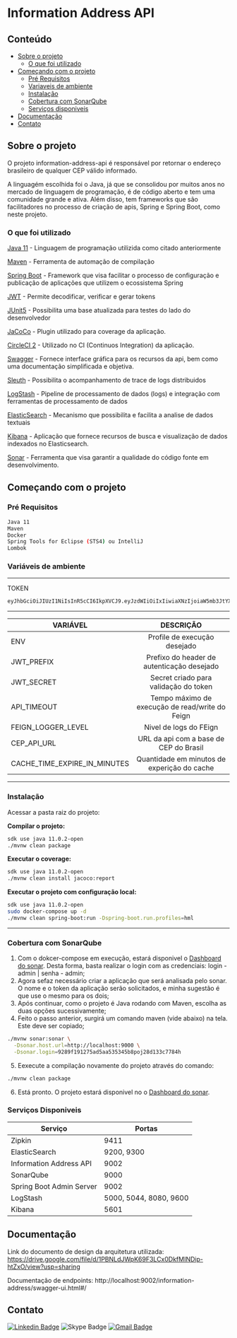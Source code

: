 # Information Address API

<!-- TABLE OF CONTENTS -->
## Conteúdo

* [Sobre o projeto](#sobre-o-projeto)
  * [O que foi utilizado](#o-que-foi-utilizado)
* [Começando com o projeto](#começando-com-o-projeto)
  * [Pré Requisitos](#pre-requisitos)
  * [Variaveis de ambiente](#variaveis-de-ambiente)
  * [Instalação](#instalação)
  * [Cobertura com SonarQube](#cobertura)
  * [Serviços disponiveis](#serviços)
* [Documentação](#documentação)
* [Contato](#contato)

<!-- ABOUT THE PROJECT -->
## Sobre o projeto

O projeto information-address-api é responsável por retornar o endereço brasileiro de qualquer CEP válido informado.

A linguagém escolhida foi o Java, já que se consolidou por muitos anos no mercado de linguagem de programação, é de código aberto e tem uma comunidade grande e ativa. Além disso, tem frameworks que são facilitadores no processo de criação de apis, Spring e Spring Boot, como neste projeto.

### O que foi utilizado

[Java 11](https://www.oracle.com/java/technologies/javase-jdk11-downloads.html) - Linguagem de programação utilizida como citado anteriormente

[Maven](https://maven.apache.org/) - Ferramenta de automação de compilação

[Spring Boot](https://spring.io/projects/spring-boot) - Framework que visa facilitar o processo de configuração e publicação de aplicações que utilizem o ecossistema Spring

[JWT](https://jwt.io/) - Permite decodificar, verificar e gerar tokens

[JUnit5](https://junit.org/junit5/docs/current/user-guide/) - Possibilita uma base atualizada para testes do lado do desenvolvedor

[JaCoCo](https://github.com/jacoco/jacoco) - Plugin utilizado para coverage da aplicação.

[CircleCI 2](https://circleci.com/) - Utilizado no CI (Continuos Integration) da aplicação.

[Swagger](https://swagger.io/tools/swagger-editor/) - Fornece interface gráfica para os recursos da api, bem como uma documentação simplificada e objetiva.

[Sleuth](https://spring.io/projects/spring-cloud-sleuth) - Possibilita o acompanhamento de trace de logs distribuidos

[LogStash](https://www.elastic.co/pt/logstash) - Pipeline de processamento de dados (logs) e integração com ferramentas de processamento de dados

[ElasticSearch](https://www.elastic.co/pt/what-is/elasticsearch) - Mecanismo que possibilita e facilita a analise de dados textuais

[Kibana](https://www.elastic.co/pt/kibana) - Aplicação que fornece recursos de busca e visualização de dados indexados no Elasticsearch.

[Sonar](https://docs.sonarqube.org/latest/) - Ferramenta que visa garantir a qualidade do código fonte em desenvolvimento.

## Começando com o projeto

### Pré Requisitos

```sh
Java 11
Maven
Docker
Spring Tools for Eclipse (STS4) ou IntelliJ
Lombok
```

### Variáveis de ambiente
***

TOKEN
```sh
eyJhbGciOiJIUzI1NiIsInR5cCI6IkpXVCJ9.eyJzdWIiOiIxIiwiaXNzIjoiaW5mb3JtYXRpb24tYWRkcmVzLWFwaSIsImlhdCI6MTU4NDEyNDY5M30.PtGT8gYoh4ypR8hxBc-detd2ukd0tPf0KJi7JUBdGxE
```
***

| VARIÁVEL                       | DESCRIÇÃO         |
| ------------------------------ | :---------------: |
| ENV | Profile de execução desejado |
| JWT_PREFIX | Prefixo do header de autenticação desejado |
| JWT_SECRET | Secret criado para validação do token |
| API_TIMEOUT | Tempo máximo de execução de read/write do Feign |
| FEIGN_LOGGER_LEVEL | Nivel de logs do FEign |
| CEP_API_URL | URL da api com a base de CEP do Brasil |
| CACHE_TIME_EXPIRE_IN_MINUTES | Quantidade em minutos de experição do cache |
***
### Instalação

Acessar a pasta raiz do projeto:

**Compilar o projeto:**

```sh
sdk use java 11.0.2-open
./mvnw clean package
```

**Executar o coverage:**

```sh
sdk use java 11.0.2-open
./mvnw clean install jacoco:report
```

**Executar o projeto com configuração local:**

```sh
sdk use java 11.0.2-open
sudo docker-compose up -d
./mvnw clean spring-boot:run -Dspring-boot.run.profiles=hml
```
***
### Cobertura com SonarQube

1) Com o dokcer-compose em execução, estará disponivel o [Dashboard do sonar](http://localhost:9000). Desta forma, basta realizar o login com as credenciais: login - admin | senha - admin;
2) Agora sefaz necessário criar a aplicação que será analisada pelo sonar. O nome e o token da aplicação serão solicitados, e minha sugestão é que use o mesmo para os dois;
3) Após continuar, como o projeto é Java rodando com Maven, escolha as duas opções sucessivamente;
4) Feito o passo anterior, surgirá um comando maven (vide abaixo) na tela. Este deve ser copiado;
```sh
./mvnw sonar:sonar \
  -Dsonar.host.url=http://localhost:9000 \
  -Dsonar.login=9289f191275ad5aa535345b8poj28d133c7784h
```
5) Eexecute a compilação novamente do projeto através do comando:
```sh
./mvnw clean package
```
6) Está pronto. O projeto estará disponivel no o [Dashboard do sonar](http://localhost:9000).

### Serviços Disponiveis

| Serviço                 | Portas                 |
|-------------------------|------------------------|
|Zipkin                   | 9411                   |
|ElasticSearch            | 9200, 9300             |
|Information Address API  | 9002                   |
|SonarQube                | 9000                   |
|Spring Boot Admin Server | 9002                   |
|LogStash                 | 5000, 5044, 8080, 9600 | 
|Kibana                   | 5601                   |

## Documentação

Link do documento de design da arquitetura utilizada:
https://drive.google.com/file/d/1PBNLdJWpK69F3LCx0DkfMINDip-htZxO/view?usp=sharing

Documentação de endpoints: http://localhost:9002/information-address/swagger-ui.html#/

## Contato
[![Linkedin Badge](https://img.shields.io/badge/-Leonardo-blue?style=flat-square&logo=Linkedin&logoColor=white&link=https://www.linkedin.com/in/lmotta18/)](https://www.linkedin.com/in/lmotta18/)
![Skype Badge](https://img.shields.io/badge/-motta1840-lightblue?style=flat-square&logo=Skype&logoColor=white)
[![Gmail Badge](https://img.shields.io/badge/-leonardo.motta@luizalabs.com-c14438?style=flat-square&logo=Gmail&logoColor=white&link=mailto:leonardo.motta@luizalabs.com)](leonardo.motta@luizalabs.com)